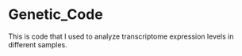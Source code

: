 # Genetic_Code
This is code that I used to analyze transcriptome expression levels in different samples.
